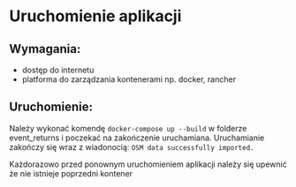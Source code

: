 # Uruchomienie aplikacji

## Wymagania:
- dostęp do internetu
- platforma do zarządzania kontenerami np. docker, rancher

## Uruchomienie:

Należy wykonać komendę `docker-compose up --build` w folderze event_returns i poczekać na zakończenie uruchamiana. Uruchamianie zakończy się wraz z wiadonocią: `OSM data successfully imported.`

Każdorazowo przed ponownym uruchomieniem aplikacji należy się upewnić że nie istnieje poprzedni kontener